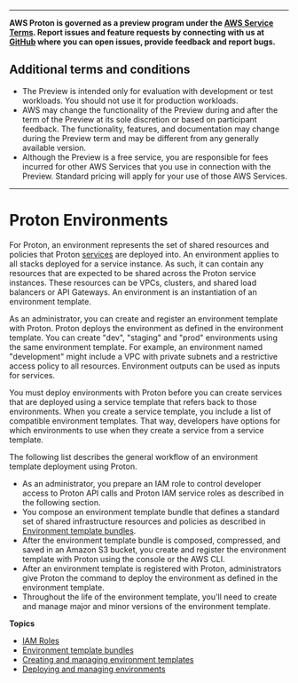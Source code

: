 --------

**AWS Proton is governed as a preview program under the [AWS Service Terms](https://aws.amazon.com/service-terms/)\. Report issues and feature requests by connecting with us at [GitHub](https://github.com/aws/aws-proton-public-roadmap) where you can open issues, provide feedback and report bugs\.**

## Additional terms and conditions<a name="preview-banner"></a>
+ The Preview is intended only for evaluation with development or test workloads\. You should not use it for production workloads\.
+ AWS may change the functionality of the Preview during and after the term of the Preview at its sole discretion or based on participant feedback\. The functionality, features, and documentation may change during the Preview term and may be different from any generally available version\.
+ Although the Preview is a free service, you are responsible for fees incurred for other AWS Services that you use in connection with the Preview\. Standard pricing will apply for your use of those AWS Services\.

--------

# Proton Environments<a name="ag-environments"></a>

For Proton, an environment represents the set of shared resources and policies that Proton [services](ag-services.md) are deployed into\. An environment applies to all stacks deployed for a service instance\. As such, it can contain any resources that are expected to be shared across the Proton service instances\. These resources can be VPCs, clusters, and shared load balancers or API Gateways\. An environment is an instantiation of an environment template\.

As an administrator, you can create and register an environment template with Proton\. Proton deploys the environment as defined in the environment template\. You can create "dev", "staging" and "prod" environments using the same environment template\. For example, an environment named "development" might include a VPC with private subnets and a restrictive access policy to all resources\. Environment outputs can be used as inputs for services\.

You must deploy environments with Proton before you can create services that are deployed using a service template that refers back to those environments\. When you create a service template, you include a list of compatible environment templates\. That way, developers have options for which environments to use when they create a service from a service template\.

The following list describes the general workflow of an environment template deployment using Proton\.
+ As an administrator, you prepare an IAM role to control developer access to Proton API calls and Proton IAM service roles as described in the following section\.
+ You compose an environment template bundle that defines a standard set of shared infrastructure resources and policies as described in [Environment template bundles](ag-env-template-bundles.md)\.
+ After the environment template bundle is composed, compressed, and saved in an Amazon S3 bucket, you create and register the environment template with Proton using the console or the AWS CLI\.
+ After an environment template is registered with Proton, administrators give Proton the command to deploy the environment as defined in the environment template\.
+ Throughout the life of the environment template, you'll need to create and manage major and minor versions of the environment template\.

**Topics**
+ [IAM Roles](env-permissions.md)
+ [Environment template bundles](ag-env-template-bundles.md)
+ [Creating and managing environment templates](ag-env-templates.md)
+ [Deploying and managing environments](ag-managing-environments.md)
